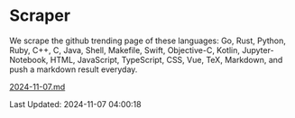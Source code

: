 # Scraper

We scrape the github trending page of these languages: Go, Rust, Python, Ruby, C++, C, Java, Shell, Makefile, Swift, Objective-C, Kotlin, Jupyter-Notebook, HTML, JavaScript, TypeScript, CSS, Vue, TeX, Markdown, and push a markdown result everyday.

[2024-11-07.md](https://github.com/yangwenmai/github-trending-backup/blob/master/2024-11-07.md)

Last Updated: 2024-11-07 04:00:18